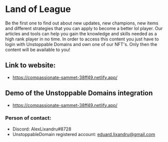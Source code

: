# Land of League

Be the first one to find out about new updates, new champions, new items and different strategies that you can apply to become a better lol player.
Our articles and tools can help you gain the knowledge and skills needed as a high rank player in no time. In order to access this content you just have to login with Unstoppable Domains and own one of our NFT's. Only then the content will be available to you!

## Link to website:

- https://compassionate-sammet-38ff49.netlify.app/

## Demo of the Unstoppable Domains integration

- https://compassionate-sammet-38ff49.netlify.app/

### Person of contact:

- Discord: AlexLixandru#8728
- UnstoppableDomain registered account: eduard.lixandru@gmail.com
